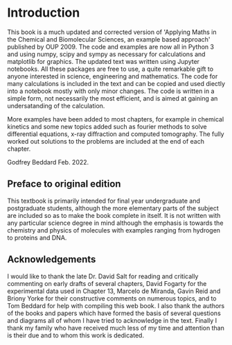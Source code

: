 # Introduction

This book is a much updated and corrected version of 'Applying Maths in the Chemical and Biomolecular Sciences, an example based approach' published by OUP 2009. The code and examples are now all in Python 3 and using numpy, scipy and sympy as  necessary for calculations and matplotlib for graphics. The updated text was written using Jupyter notebooks. All these packages are free to use, a quite remarkable gift to anyone interested in science, engineering and mathematics. The code for many calculations is included in the text and can be copied and used diectly into a notebook mostly with only minor changes. The code is written in a simple form, not necessarily the most efficient, and is aimed at gaining an undersatanding of the calculation.

More examples have been added to most chapters, for example in chemical kinetics and some new topics added such as fourier methods to solve differential equations, x-ray diffraction and computed tomography. The fully worked out solutions to the problems are included at the end of each chapter. 

Godfrey Beddard Feb. 2022.


## Preface to original edition

This textbook is primarily intended for final year undergraduate and postgraduate students, although the more elementary parts of the subject are included so as to make the book complete in itself. It is not written with any particular science degree in mind although the emphasis is towards the chemistry and physics of molecules with examples ranging from hydrogen to proteins and DNA.

## Acknowledgements

I would like to thank the late Dr. David Salt for reading and critically commenting on early drafts of several chapters, David Fogarty for the experimental data used in Chapter 13,  Marcelo de Miranda, Gavin Reid and Briony Yorke for their constructive comments on numerous topics, and to Tom Beddard for help with compiling this web book. I also thank the authors of the books and papers which have formed the basis of several questions and diagrams all of whom I have tried to acknowledge in the text. Finally I thank my family who have received much less of my time and attention than is their due and to whom this work is dedicated.